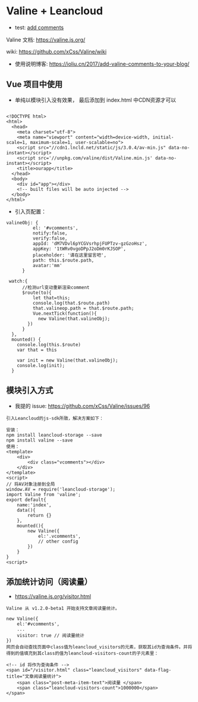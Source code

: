 # Valine + Leancloud

* test: [add comments](https://front-ends-developers.github.io/valine_comment_page/index.html)


Valine 文档: https://valine.js.org/

wiki: https://github.com/xCss/Valine/wiki

* 使用说明博客: https://ioliu.cn/2017/add-valine-comments-to-your-blog/


## Vue 项目中使用

- 单纯以模块引入没有效果， 最后添加到 index.html 中CDN资源才可以

```

<!DOCTYPE html>
<html>
  <head>
    <meta charset="utf-8">
    <meta name="viewport" content="width=device-width, initial-scale=1, maximum-scale=1, user-scalable=no">
    <script src="//cdn1.lncld.net/static/js/3.0.4/av-min.js" data-no-instant></script>
    <script src='//unpkg.com/valine/dist/Valine.min.js' data-no-instant></script>
    <title>ourapp</title>
  </head>
  <body>
    <div id="app"></div>
    <!-- built files will be auto injected -->
  </body>
</html>

```

- 引入页配置：
```
valineObj: {
          el: '#vcomments',
          notify:false,
          verify:false,
          appId: 'dM7VDvl6pYCGVsrhpjFUPTzv-gzGzoHsz',
          appKey: '1tWRv0vgoDPpJ2oDm0rKJSOP',
          placeholder: '请在这里留言吧',
          path: this.$route.path,
          avatar:'mm'
      }
      
 watch:{
      //检测url变动重新渲染comment
      $route(to){
          let that=this;
          console.log(that.$route.path)
          that.valineop.path = that.$route.path;
          Vue.nextTick(function(){
            new Valine(that.valineObj);
        })
      }
  },
  mounted() {
    console.log(this.$route)
    var that = this

    var init = new Valine(that.valineObj);
    console.log(init);
  }
```


## 模块引入方式
- 我提的 issue: https://github.com/xCss/Valine/issues/96

```
引入Leancloud的js-sdk所致，解决方案如下：

安装：
npm install leancloud-storage --save
npm install valine --save
使用：
<template>
    <div>
        <div class="vcomments"></div>
    </div>
</template>
<script>
// 将AV对象注册到全局
window.AV = require('leancloud-storage');
import Valine from 'valine';
export default{
    name:'index',
    data(){
        return {}
    },
    mounted(){
        new Valine({
            el:'.vcomments',
            // other config
        })
    }
}
<script>
```


## 添加统计访问（阅读量）
- https://valine.js.org/visitor.html

```
Valine 从 v1.2.0-beta1 开始支持文章阅读量统计。

new Valine({
    el:'#vcomments',
    ...
    visitor: true // 阅读量统计
})
网页会自动查找页面中class值为leancloud_visitors的元素，获取其id为查询条件。并将得到的值填充到其class的值为leancloud-visitors-count的子元素里：

<!-- id 将作为查询条件 -->
<span id="/visitor.html" class="leancloud_visitors" data-flag-title="文章阅读量统计">
    <span class="post-meta-item-text">阅读量 </span>
    <span class="leancloud-visitors-count">1000000</span>
</span>
```
